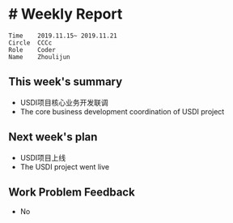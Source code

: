 # # Weekly Report
```
Time	2019.11.15~ 2019.11.21
Circle	CCCc
Role	Coder
Name	Zhoulijun
```
## This week's summary
- USDI项目核心业务开发联调
- The core business development coordination of USDI project
## Next week's plan
- USDI项目上线
- The USDI project went live
## Work Problem Feedback
- No
